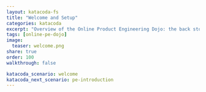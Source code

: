 ```yaml
---
layout: katacoda-fs
title: "Welcome and Setup"
categories: katacoda
excerpt: "Overview of the Online Product Engineering Dojo: the back story, our cast & the opportunity."
tags: [online-pe-dojo]
image:
  teaser: welcome.png
share: true
order: 100
walkthrough: false

katacoda_scenario: welcome
katacoda_next_scenario: pe-introduction
---
```


<script src="//katacoda.com/embed.js"></script>
<div id="katacoda-scenario-1"
    data-katacoda-id="{{ site.katacoda_account }}/courses/{{ site.katacoda_course }}/{{ page.katacoda_scenario }}"
    data-katacoda-ctatext="Continue Online Product Engineering Dojo"
    data-katacoda-ctaurl="{{ site.url }}/katacoda/{{ page.katacoda_next_scenario }}"
    data-katacoda-color="004d7f"
    data-katacoda-font="Arial"
    data-katacoda-fontheader="Arial"
    style="height: calc(100vh); width: (100% - 68px); padding-top: 55px;"></div>
<br>
